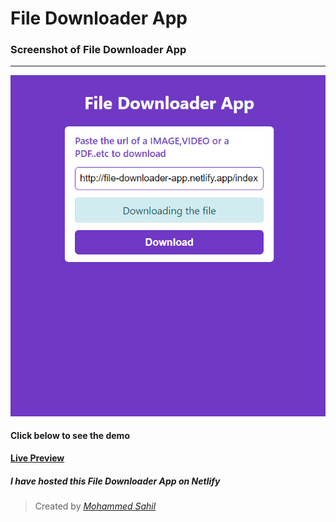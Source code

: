 # File Downloader App


### Screenshot of File Downloader App

***

![File-Downloader-App-demo](./downloader-demo.png "File Downloader App")


#### Click below to see the demo
**[Live Preview](https://my-weather-app-new.netlify.app/  "Preview on Netlify")**

##### I have hosted this *File Downloader App* on **Netlify**

> Created by *[Mohammed Sahil](https://www.linkedin.com/in/mohammed-sahil-512b4b210 "Check on Linkedin")*